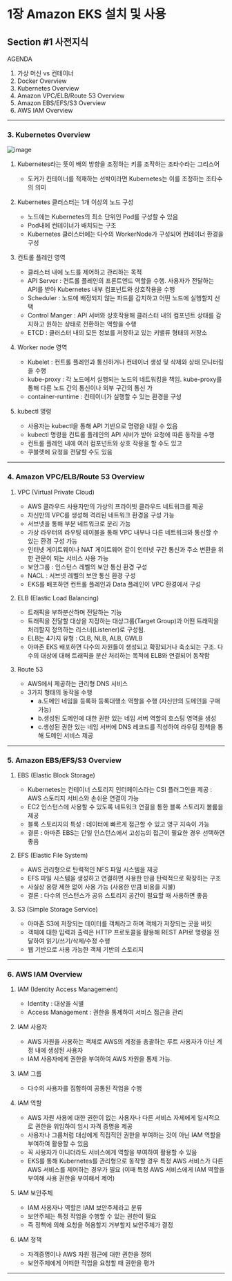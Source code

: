 # 1장 Amazon EKS 설치 및 사용

## Section #1 사전지식

AGENDA

1. 가상 머신 vs 컨테이너
2. Docker Overview
3. Kubernetes Overview
4. Amazon VPC/ELB/Route 53 Overview
5. Amazon EBS/EFS/S3 Overview
6. AWS IAM Overview

---

### 3. Kubernetes Overview

   ![image](https://github.com/devhyunuk/eks-cloudnet/assets/49749510/437f186b-5cde-462a-be6a-b7257ebb7392)

   1) Kubernetes라는 뜻이 배의 방향을 조정하는 키를 조작하는 조타수라는 그리스어
      - 도커가 컨테이너를 적재하는 선박이라면 Kubernetes는 이를 조정하는 조타수의 의미
     
   2) Kubernetes 클러스터는 1개 이상의 노드 구성
      - 노드에는 Kubernetes의 최소 단위인 Pod를 구성할 수 있음
      - Pod내에 컨테이너가 배치되는 구조
      - Kubernetes 클러스터에는 다수의 WorkerNode가 구성되어 컨테이너 환경을 구성
     
   3) 컨트롤 플레인 영역
      - 클러스터 내에 노드를 제어하고 관리하는 목적
      - API Server : 컨트롤 플레인의 프론트엔드 역할을 수행. 사용자가 전달하는 API를 받아 Kubernetes 내부 컴포넌트와 상호작용을 수행
      - Scheduler : 노드에 배정되지 않는 파드를 감지하고 어떤 노드에 실행할지 선택
      - Control Manger : API 서버와 상호작용해 클러스터 내의 컴포넌트 상태를 감지하고 원하는 상태로 전환하는 역할을 수행
      - ETCD : 클러스터 내의 모든 정보를 저장하고 있는 키밸류 형태의 저장소
     
   4) Worker node 영역
      - Kubelet : 컨트롤 플레인과 통신하거나 컨테이너 생성 및 삭제와 상태 모니터링을 수행
      - kube-proxy :  각 노드에서 실행되는 노드의 네트워킹을 책임. kube-proxy를 통해 다른 노드 간의 통신이나 외부 구간의 통신 가
      - container-runtime : 컨테이너가 실행할 수 있는 환경을 구성
        
   5) kubectl 명령
      -  사용자는 kubectl을 통해 API 기반으로 명령을 내릴 수 있음
      -  kubectl 명령을 컨트롤 플레인의 API 서버가 받아 요청에 따른 동작을 수행
      -  컨트롤 플레인 내에 여러 컴포넌트와 상호 작용을 할 수도 있고
      -  쿠블렛에 요청을 전달할 수도 있음

---

### 4. Amazon VPC/ELB/Route 53 Overview

   1) VPC (Virtual Private Cloud)
      -  AWS 클라우드 사용자만의 가상의 프라이빗 클라우드 네트워크를 제공
      -  자신만의 VPC를 생성해 격리된 네트워크 환경을 구성 가능
      -  서브넷을 통해 부분 네트워크로 분리 가능
      -  가상 라우터의 라우팅 테이블을 통해 VPC 내부나 다른 네트워크와 통신할 수 있는 환경 구성 가능
      -  인터넷 게이트웨이나 NAT 게이트웨어 같이 인터넷 구간 통신과 주소 변환을 위한 관문이 되는 서비스 사용 가능
      -  보안그룹 : 인스턴스 레벨의 보안 통신 환경 구성
      -  NACL : 서브넷 레벨의 보안 통신 환경 구성
      -  EKS를 배포하면 컨트롤 플레인과 Data 플레인이 VPC 환경에서 구성
        
   2) ELB (Elastic Load Balancing)
      -  트래픽을 부하분산하며 전달하는 기능
      -  트래픽을 전달할 대상을 지정하는 대상그룹(Target Group)과 어떤 트래픽을 처리할지 정의하는 리스너(Listener)로 구성됨.
      -  ELB는 4가지 유형 : CLB, NLB, ALB, GWLB
      -  아마존 EKS 배포하면 다수의 자원들이 생성되고 확장되거나 축소되는 구조. 다수의 대상에 대해 트래픽을 분산 처리하는 목적에 ELB와 연결되어 동작함
     
   3) Route 53
      -  AWS에서 제공하는 관리형 DNS 서비스
      -  3가지 형태의 동작을 수행
         -  a.도메인 네임을 등록하 등록대행소 역할을 수행 (자신만의 도메인을 구매 가능)
         -  b.생성된 도메인에 대한 권한 있는 네임 서버 역할의 호스팅 영역을 생성
         -  c.생성된 권한 있는 네임 서버에 DNS 레코드를 작성하여 라우팅 정책을 통해 도메인 서비스 제공

---

### 5. Amazon EBS/EFS/S3 Overview

   1) EBS (Elastic Block Storage)
      -  Kubernetes는 컨테이너 스토리지 인터페이스라는 CSI 플러그인을 제공 : AWS 스토리지 서비스와 손쉬운 연결이 가능
      -  EC2 인스턴스에 사용할 수 있도록 네트워크 연결을 통한 블록 스토리지 볼륨을 제공
      -  블록 스토리지의 특성 : 데이터에 빠르게 접근할 수 있고 영구 지속이 가능
      -  결론 : 아마존 EBS는 단일 인스턴스에서 고성능의 접근이 필요한 경우 선택하면 좋음
     
   2) EFS (Elastic File System)
      -  AWS 관리형으로 탄력적인 NFS 파일 시스템을 제공
      -  EFS 파일 시스템을 생성하고 연결하면 사용한 만큼 탄력적으로 확장하는 구조
      -  사실상 용량 제한 없이 사용 가능 (사용한 만큼 비용을 지불)
      -  결론 :  다수의 인스턴스가 공유 스토리지 공간이 필요할 때 사용하면 좋음
        
   3) S3 (Simple Storage Service)
      -  아마존 S3에 저장되는 데이터를 객체라고 하며 객체가 저장되는 곳을 버킷
      -  객체에 대한 입력과 출력은 HTTP 프로토콜을 활용해 REST API로 명령을 전달하여 읽기/쓰기/삭제/수정 수행
      -  웹 기반으로 사용 가능한 객체 기반의 스토리지

---

### 6. AWS IAM Overview

   1) IAM (Identity Access Management)
      -  Identity : 대상을 식별
      -  Access Management : 권한을 통제하여 서비스 접근을 관리
     
   2) IAM 사용자
      -  AWS 자원을 사용하는 객체로 AWS의 계정을 총괄하는 루트 사용자가 아닌 계정 내에 생성된 사용자
      -  IAM 사용자에게 권한을 부여하여 AWS 자원을 통제 가능.
        
   3) IAM 그룹
      -  다수의 사용자를 집합하여 공통된 작업을 수행

   4) IAM 역할
      -  AWS 자원 사용에 대한 권한이 없는 사용자나 다른 서비스 자체에게 일시적으로 권한을 위임하여 임시 자격 증명을 제공
      -  사용자나 그룹처럼 대상에게 직접적인 권한을 부여하는 것이 아닌 IAM 역할을 부여하여 활용할 수 있음
      -  꼭 사용자가 아니더라도 서비스에게 역할을 부여하여 활용할 수 있음
      -  EKS를 통해 Kubernetes를 관리형으로 동작할 경우 특정 AWS 서비스가 다른 AWS 서비스를 제어하는 경우가 필요 (이때 특정 AWS 서비스에게 IAM 역할을 부여해 사용 권한을 부여해서 제어)
     
   5) IAM 보안주체
      -   IAM 사용자나 역할은 IAM 보안주체라고 분류
      -   보안주체는 특정 작업을 수행할 수 있는 권한이 필요
      -   즉 정책에 의해 요청을 허용할지 거부할지 보안주체가 결정

   6) IAM 정책
      -   자격증명이나 AWS 자원 접근에 대한 권한을 정의
      -   보안주체에게 어떠한 작업을 요청할 때 권한을 평가

---
